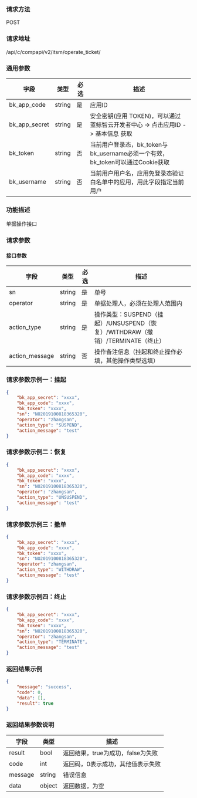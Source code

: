 
### 请求方法

POST


### 请求地址

/api/c/compapi/v2/itsm/operate_ticket/


### 通用参数

| 字段 | 类型 | 必选 |  描述 |
|-----------|------------|--------|------------|
| bk_app_code  |  string    | 是 | 应用ID     |
| bk_app_secret|  string    | 是 | 安全密钥(应用 TOKEN)，可以通过 蓝鲸智云开发者中心 -> 点击应用ID -> 基本信息 获取 |
| bk_token     |  string    | 否 | 当前用户登录态，bk_token与bk_username必须一个有效，bk_token可以通过Cookie获取 |
| bk_username  |  string    | 否 | 当前用户用户名，应用免登录态验证白名单中的应用，用此字段指定当前用户 |


### 功能描述

单据操作接口

### 请求参数



#### 接口参数

| 字段        | 类型     | 必选  | 描述                         |
| --------- | ------ | --- | -------------------------- |
| sn        | string | 是   | 单号
| operator   | string | 是   | 单据处理人，必须在处理人范围内|
| action_type   | string | 是   | 操作类型：SUSPEND（挂起）/UNSUSPEND（恢复）/WITHDRAW（撤销）/TERMINATE（终止）|
| action_message    | string  | 否   | 操作备注信息（挂起和终止操作必填，其他操作类型选填）|


### 请求参数示例一：挂起

```json
{  
    "bk_app_secret": "xxxx", 
    "bk_app_code": "xxxx", 
    "bk_token": "xxxx", 
    "sn": "NO2019100818365320",
    "operator": "zhangsan",
    "action_type": "SUSPEND",
    "action_message": "test"
}
```

### 请求参数示例二：恢复

```json
{
    "bk_app_secret": "xxxx", 
    "bk_app_code": "xxxx", 
    "bk_token": "xxxx", 
    "sn": "NO2019100818365320",
    "operator": "zhangsan",
    "action_type": "UNSUSPEND",
    "action_message": "test"
}
```

### 请求参数示例三：撤单

```json
{ 
    "bk_app_secret": "xxxx", 
    "bk_app_code": "xxxx", 
    "bk_token": "xxxx",
    "sn": "NO2019100818365320",
    "operator": "zhangsan",
    "action_type": "WITHDRAW",
    "action_message": "test"
}
```
### 请求参数示例四：终止

```json
{
    "bk_app_secret": "xxxx", 
    "bk_app_code": "xxxx", 
    "bk_token": "xxxx",
    "sn": "NO2019100818365320",
    "operator": "zhangsan",
    "action_type": "TERMINATE",
    "action_message": "test"
}
```

### 返回结果示例

```json
{
    "message": "success",
    "code": 0,
    "data": [],
    "result": true
}
```

### 返回结果参数说明

| 字段      | 类型        | 描述                      |
| ------- | --------- | ----------------------- |
| result  | bool      | 返回结果，true为成功，false为失败   |
| code    | int       | 返回码，0表示成功，其他值表示失败       |
| message | string    | 错误信息                    |
| data    | object | 返回数据，为空 |